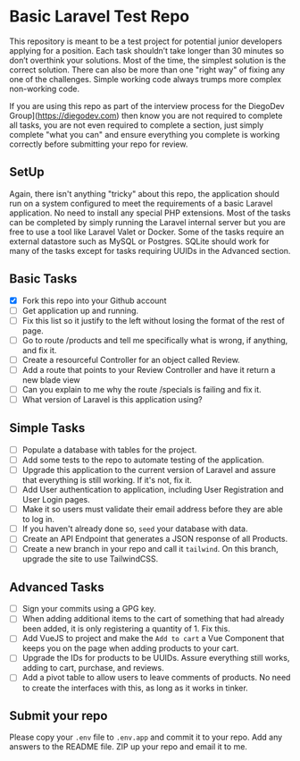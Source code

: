 
# Basic Laravel Test Repo

This repository is meant to be a test project for potential junior developers applying for a position. Each task shouldn’t take longer than 30 minutes so don’t overthink your solutions. Most of the time, the simplest solution is the correct solution. There can also be more than one "right way" of fixing any one of the challenges. Simple working code always trumps more complex non-working code.

If you are using this repo as part of the interview process for the DiegoDev Group](https://diegodev.com) then know you are not required to complete all tasks, you are not even required to complete a section, just simply complete "what you can" and ensure everything you complete is working correctly before submitting your repo for review.

## SetUp

Again, there isn't anything "tricky" about this repo, the application should run on a system configured to meet the requirements of a basic Laravel application. No need to install any special PHP extensions. Most of the tasks can be completed by simply running the Laravel internal server but you are free to use a tool like Laravel Valet or Docker. Some of the tasks require an external datastore such as MySQL or Postgres. SQLite should work for many of the tasks except for tasks requiring UUIDs in the Advanced section.

## Basic Tasks

- [x] Fork this repo into your Github account
- [ ] Get application up and running.
- [ ] Fix this list so it justify to the left without losing the format of the rest of page.
- [ ] Go to route /products and tell me specifically what is wrong, if anything, and fix it.
- [ ] Create a resourceful Controller for an object called Review.
- [ ] Add a route that points to your Review Controller and have it return a new blade view
- [ ] Can you explain to me why the route /specials is failing and fix it.
- [ ] What version of Laravel is this application using?

## Simple Tasks

- [ ] Populate a database with tables for the project.
- [ ] Add some tests to the repo to automate testing of the application.
- [ ] Upgrade this application to the current version of Laravel and assure that everything is still working. If it's not, fix it.
- [ ] Add User authentication to application, including User Registration and User Login pages.
- [ ] Make it so users must validate their email address before they are able to log in.
- [ ] If you haven't already done so, `seed` your database with data.
- [ ] Create an API Endpoint that generates a JSON response of all Products.
- [ ] Create a new branch in your repo and call it `tailwind`. On this branch, upgrade the site to use TailwindCSS.

## Advanced Tasks

- [ ] Sign your commits using a GPG key.
- [ ] When adding additional items to the cart of something that had already been added, it is only registering a quantity of 1. Fix this. 
- [ ] Add VueJS to project and make the `Add to cart` a Vue Component that keeps you on the page when adding products to your cart.
- [ ] Upgrade the IDs for products to be UUIDs. Assure everything still works, adding to cart, purchase, and reviews.
- [ ] Add a pivot table to allow users to leave comments of products. No need to create the interfaces with this, as long as it works in tinker. 

## Submit your repo

Please copy your `.env` file to `.env.app` and commit it to your repo. Add any answers to the README file. 
ZIP up your repo and email it to me. 
